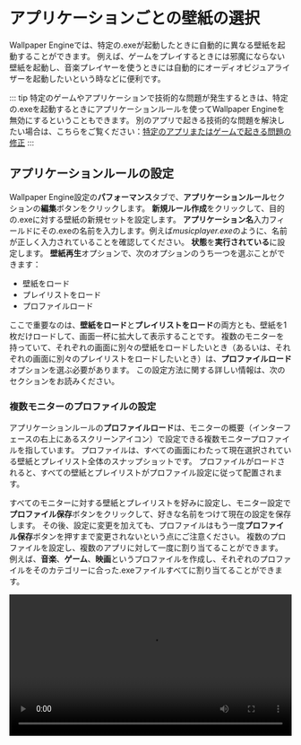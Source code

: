 # アプリケーションごとの壁紙の選択

Wallpaper Engineでは、特定の.exeが起動したときに自動的に異なる壁紙を起動することができます。 例えば、ゲームをプレイするときには邪魔にならない壁紙を起動し、音楽プレイヤーを使うときには自動的にオーディオビジュアライザーを起動したいという時などに便利です。

::: tip
特定のゲームやアプリケーションで技術的な問題が発生するときは、特定の.exeを起動するときにアプリケーションルールを使ってWallpaper Engineを無効にするということもできます。 別のアプリで起きる技術的な問題を解決したい場合は、こちらをご覧ください：[特定のアプリまたはゲームで起きる問題の修正](/functionality/applicationrules.html)
:::

## アプリケーションルールの設定

Wallpaper Engine設定の**パフォーマンス**タブで、**アプリケーションルール**セクションの**編集**ボタンをクリックします。 **新規ルール作成**をクリックして、目的の.exeに対する壁紙の新規セットを設定します。 **アプリケーション名**入力フィールドにその.exeの名前を入力します。例えば*musicplayer.exe*のように、名前が正しく入力されていることを確認してください。 **状態**を**実行されている**に設定します。 **壁紙再生**オプションで、次のオプションのうち一つを選ぶことができます：

* 壁紙をロード
* プレイリストをロード
* プロファイルロード

ここで重要なのは、**壁紙をロード**と**プレイリストをロード**の両方とも、壁紙を1枚だけロードして、画面一杯に拡大して表示することです。 複数のモニターを持っていて、それぞれの画面に別々の壁紙をロードしたいとき（あるいは、それぞれの画面に別々のプレイリストをロードしたいとき）は、**プロファイルロード**オプションを選ぶ必要があります。 この設定方法に関する詳しい情報は、次のセクションをお読みください。

### 複数モニターのプロファイルの設定

アプリケーションルールの**プロファイルロード**は、モニターの概要（インターフェースの右上にあるスクリーンアイコン）で設定できる複数モニタープロファイルを指しています。 プロファイルは、すべての画面にわたって現在選択されている壁紙とプレイリスト全体のスナップショットです。 プロファイルがロードされると、すべての壁紙とプレイリストがプロファイル設定に従って配置されます。

すべてのモニターに対する壁紙とプレイリストを好みに設定し、モニター設定で**プロファイル保存**ボタンをクリックして、好きな名前をつけて現在の設定を保存します。 その後、設定に変更を加えても、プロファイルはもう一度**プロファイル保存**ボタンを押すまで変更されないという点にご注意ください。 複数のプロファイルを設定し、複数のアプリに対して一度に割り当てることができます。 例えば、**音楽**、**ゲーム**、**映画**というプロファイルを作成し、それぞれのプロファイルをそのカテゴリーに合った.exeファイルすべてに割り当てることができます。

<video width="100%" controls autplay loop>
  <source src="/videos/apprules.mp4" type="video/mp4">
  お使いのブラウザが動画タグをサポートしていません。
</video>